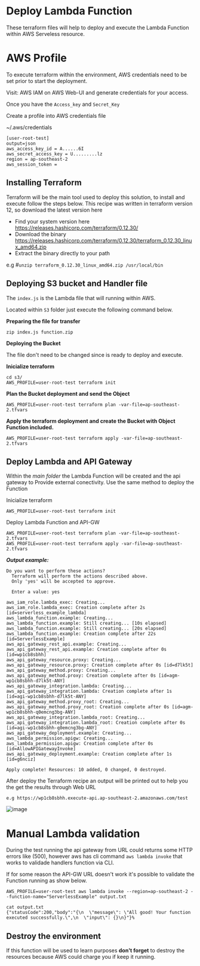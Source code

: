 # Deploy Lambda Function 

These terraform files will help to deploy and execute the Lambda Function within AWS Serveless resource.

# AWS Profile 

To execute terraform within the environment, AWS credentials need to be set prior to start the deployment.

Visit: AWS IAM on AWS Web-UI and generate credentials for your access.

Once you have the `Access_key` and `Secret_Key`

Create a profile into AWS credentials file

~/.aws/credentials 

```
[user-root-test]
output=json
aws_access_key_id = A......6I
aws_secret_access_key = U.........lz
region = ap-southeast-2
aws_session_token =
```
## Installing Terraform

Terraform will be the main tool used to deploy this solution, to install and execute follow the steps below.
This recipe was written in terraform version 12, so download the latest version here
* Find your system version here https://releases.hashicorp.com/terraform/0.12.30/
* Download the binary https://releases.hashicorp.com/terraform/0.12.30/terraform_0.12.30_linux_amd64.zip
* Extract the binary directly to your path

 e.g #`unzip terraform_0.12.30_linux_amd64.zip /usr/local/bin` 




## Deploying S3 bucket and Handler file

The `index.js` is the Lambda file that will running within AWS.

Located within `S3` folder just execute the following command below.

**Preparing the file for transfer**
```
zip index.js function.zip
```

**Deploying the Bucket**

The file don't need to be changed since is ready to deploy and execute.

**Inicialize terraform**
```
cd s3/
AWS_PROFILE=user-root-test terraform init
```

**Plan the Bucket deployment and send the Object** 
```
AWS_PROFILE=user-root-test terraform plan -var-file=ap-southeast-2.tfvars
```

**Apply the terraform deployment and create the Bucket with Object Function included.**
```
AWS_PROFILE=user-root-test terraform apply -var-file=ap-southeast-2.tfvars
```

##  Deploy Lambda and API Gateway 

Within the *main folder* the Lambda Function will be created and the api gateway to Provide external conectivity.
Use the same method to deploy the Function

Inicialize terraform
```
AWS_PROFILE=user-root-test terraform init
```

Deploy Lambda Function and API-GW
```
AWS_PROFILE=user-root-test terraform plan -var-file=ap-southeast-2.tfvars
AWS_PROFILE=user-root-test terraform apply -var-file=ap-southeast-2.tfvars
```
**_Output example:_**
```
Do you want to perform these actions?
  Terraform will perform the actions described above.
  Only 'yes' will be accepted to approve.

  Enter a value: yes

aws_iam_role.lambda_exec: Creating...
aws_iam_role.lambda_exec: Creation complete after 2s [id=serverless_example_lambda]
aws_lambda_function.example: Creating...
aws_lambda_function.example: Still creating... [10s elapsed]
aws_lambda_function.example: Still creating... [20s elapsed]
aws_lambda_function.example: Creation complete after 22s [id=ServerlessExample]
aws_api_gateway_rest_api.example: Creating...
aws_api_gateway_rest_api.example: Creation complete after 0s [id=wp1cb8sbhh]
aws_api_gateway_resource.proxy: Creating...
aws_api_gateway_resource.proxy: Creation complete after 0s [id=d7lk5t]
aws_api_gateway_method.proxy: Creating...
aws_api_gateway_method.proxy: Creation complete after 0s [id=agm-wp1cb8sbhh-d7lk5t-ANY]
aws_api_gateway_integration.lambda: Creating...
aws_api_gateway_integration.lambda: Creation complete after 1s [id=agi-wp1cb8sbhh-d7lk5t-ANY]
aws_api_gateway_method.proxy_root: Creating...
aws_api_gateway_method.proxy_root: Creation complete after 0s [id=agm-wp1cb8sbhh-q0emcng3bg-ANY]
aws_api_gateway_integration.lambda_root: Creating...
aws_api_gateway_integration.lambda_root: Creation complete after 0s [id=agi-wp1cb8sbhh-q0emcng3bg-ANY]
aws_api_gateway_deployment.example: Creating...
aws_lambda_permission.apigw: Creating...
aws_lambda_permission.apigw: Creation complete after 0s [id=AllowAPIGatewayInvoke]
aws_api_gateway_deployment.example: Creation complete after 1s [id=g6nciz]

Apply complete! Resources: 10 added, 0 changed, 0 destroyed.
```

After deploy the Terraform recipe an output will be printed out to help you the get the results through Web URL
```
e.g https://wp1cb8sbhh.execute-api.ap-southeast-2.amazonaws.com/test
```
![image](https://user-images.githubusercontent.com/5950117/109470101-11285780-7ac3-11eb-9752-06ccf56d1ae4.png)


# Manual Lambda validation

During the test running the api gateway from URL could returns some HTTP errors like (500), however aws has cli command `aws lambda invoke` that works to validade handlers function via CLI.

If for some reason the API-GW URL doesn't work it's possible to validate the Function running as show below.

```
AWS_PROFILE=user-root-test aws lambda invoke --region=ap-southeast-2 --function-name="ServerlessExample" output.txt
```

```
cat output.txt
{"statusCode":200,"body":"{\n  \"message\": \"All good! Your function executed successfully.\",\n  \"input\": {}\n}"}%
```

## Destroy the environment 

If this function will be used to learn purposes **don't forget** to destroy the resources because AWS could charge you if keep it running.


